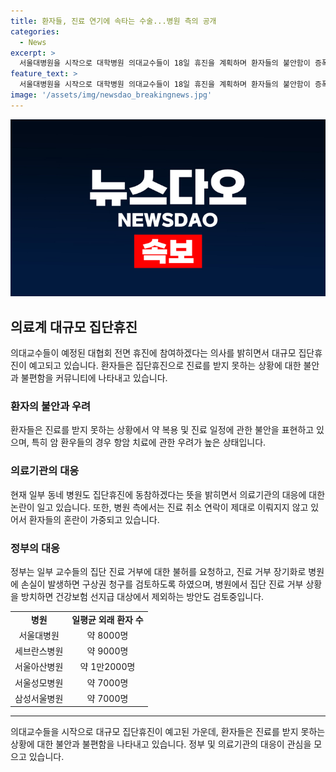 ```yaml
---
title: 환자들, 진료 연기에 속타는 수술...병원 측의 공개
categories:
  - News
excerpt: >
  서울대병원을 시작으로 대학병원 의대교수들이 18일 휴진을 계획하며 환자들의 불안함이 증폭되고 있다. 외래 휴진·축소, 수술·시술·검사 일정 연기 등으로 예정된 진료를 받지 못한 환자들이 늘어나면서 온라인 커뮤니티에서 불만이 난무하고 있다. 환자들은 약·진료를 받을 수 없어 불안하며, 임산부부터 폐암 환우까지 다양한 이야기가 나오는 가운데 단체들은 휴진을 규탄하고, 정부는 병원에 대한 대책을 마련하고 있다.
feature_text: >
  서울대병원을 시작으로 대학병원 의대교수들이 18일 휴진을 계획하며 환자들의 불안함이 증폭되고 있다. 외래 휴진·축소, 수술·시술·검사 일정 연기 등으로 예정된 진료를 받지 못한 환자들이 늘어나면서 온라인 커뮤니티에서 불만이 난무하고 있다. 환자들은 약·진료를 받을 수 없어 불안하며, 임산부부터 폐암 환우까지 다양한 이야기가 나오는 가운데 단체들은 휴진을 규탄하고, 정부는 병원에 대한 대책을 마련하고 있다.
image: '/assets/img/newsdao_breakingnews.jpg'
---
```


<p><img src="/assets/img/newsdao_breakingnews.jpg" alt="implanttips 속보" /></p>

<h2 data-ke-size="size26">의료계 대규모 집단휴진</h2>

<p data-ke-size="size16">의대교수들이 예정된 대협회 전면 휴진에 참여하겠다는 의사를 밝히면서 대규모 집단휴진이 예고되고 있습니다. 환자들은 집단휴진으로 진료를 받지 못하는 상황에 대한 불안과 불편함을 커뮤니티에 나타내고 있습니다.</p>

<h3><b>환자의 불안과 우려</b></h3>

<p data-ke-size="size16">환자들은 진료를 받지 못하는 상황에서 약 복용 및 진료 일정에 관한 불안을 표현하고 있으며, 특히 암 환우들의 경우 항암 치료에 관한 우려가 높은 상태입니다.</p>

<h3><b>의료기관의 대응</b></h3>

<p data-ke-size="size16">현재 일부 동네 병원도 집단휴진에 동참하겠다는 뜻을 밝히면서 의료기관의 대응에 대한 논란이 일고 있습니다. 또한, 병원 측에서는 진료 취소 연락이 제대로 이뤄지지 않고 있어서 환자들의 혼란이 가중되고 있습니다.</p>

<h3><b>정부의 대응</b></h3>

<p data-ke-size="size16">정부는 일부 교수들의 집단 진료 거부에 대한 불허를 요청하고, 진료 거부 장기화로 병원에 손실이 발생하면 구상권 청구를 검토하도록 하였으며, 병원에서 집단 진료 거부 상황을 방치하면 건강보험 선지급 대상에서 제외하는 방안도 검토중입니다.</p>

<table>
  <tr>
    <td style="text-align: center; height: 17px;"><b>병원</b></td>
    <td style="text-align: center; height: 17px;"><b>일평균 외래 환자 수</b></td>
  </tr>
  <tr>
    <td style="text-align: center; height: 17px;">서울대병원</td>
    <td style="text-align: center; height: 17px;">약 8000명</td>
  </tr>
  <tr>
    <td style="text-align: center; height: 17px;">세브란스병원</td>
    <td style="text-align: center; height: 17px;">약 9000명</td>
  </tr>
  <tr>
    <td style="text-align: center; height: 17px;">서울아산병원</td>
    <td style="text-align: center; height: 17px;">약 1만2000명</td>
  </tr>
  <tr>
    <td style="text-align: center; height: 17px;">서울성모병원</td>
    <td style="text-align: center; height: 17px;">약 7000명</td>
  </tr>
  <tr>
    <td style="text-align: center; height: 17px;">삼성서울병원</td>
    <td style="text-align: center; height: 17px;">약 7000명</td>
  </tr>
</table>

<hr>

<p data-ke-size="size16">의대교수들을 시작으로 대규모 집단휴진이 예고된 가운데, 환자들은 진료를 받지 못하는 상황에 대한 불안과 불편함을 나타내고 있습니다. 정부 및 의료기관의 대응이 관심을 모으고 있습니다.</p>

